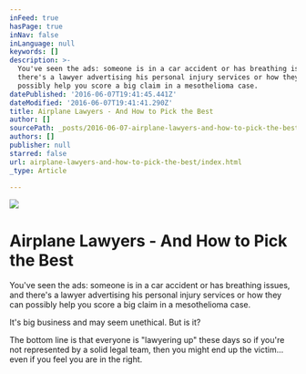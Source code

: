 ```yaml
---
inFeed: true
hasPage: true
inNav: false
inLanguage: null
keywords: []
description: >-
  You've seen the ads: someone is in a car accident or has breathing issues, and
  there's a lawyer advertising his personal injury services or how they can
  possibly help you score a big claim in a mesothelioma case.
datePublished: '2016-06-07T19:41:45.441Z'
dateModified: '2016-06-07T19:41:41.290Z'
title: Airplane Lawyers - And How to Pick the Best
author: []
sourcePath: _posts/2016-06-07-airplane-lawyers-and-how-to-pick-the-best.md
authors: []
publisher: null
starred: false
url: airplane-lawyers-and-how-to-pick-the-best/index.html
_type: Article

---
```

![](https://the-grid-user-content.s3-us-west-2.amazonaws.com/f678e669-c2c0-4da3-83fb-2f7431e02003.jpg)

# Airplane Lawyers - And How to Pick the Best

You've seen the ads: someone is in a car accident or has breathing issues, and there's a lawyer advertising his personal injury services or how they can possibly help you score a big claim in a mesothelioma case.

It's big business and may seem unethical. But is it?

The bottom line is that everyone is "lawyering up" these days so if you're not represented by a solid legal team, then you might end up the victim... even if you feel you are in the right.